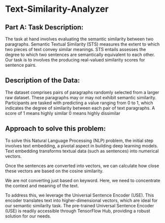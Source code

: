 # **Text-Similarity-Analyzer**

## **Part A: Task Description:**
The task at hand involves evaluating the semantic similarity between two paragraphs. Semantic Textual Similarity (STS) measures the extent to which two pieces of text convey similar meanings. STS entails assesses the degree to which two sentences are semantically equivalent to each other. Our task is to involves the producing real-valued similarity scores for sentence pairs.

## **Description of the Data:**
The dataset comprises pairs of paragraphs randomly selected from a larger raw dataset. These paragraphs may or may not exhibit semantic similarity. Participants are tasked with predicting a value ranging from 0 to 1, which indicates the degree of similarity between each pair of text paragraphs. A score of
1 means highly similar
0 means highly dissimilar

## **Approach to solve this problem:**
To solve this Natural Language Processing (NLP) problem, the initial step involves text embedding, a pivotal aspect in building deep learning models. Text embedding transforms textual data (such as sentences) into numerical vectors.

Once the sentences are converted into vectors, we can calculate how close these vectors are based on the cosine similarity.

We are not converting just based on keyword. Here, we need to concentrate the context and meaning of the text.

To address this, we leverage the Universal Sentence Encoder (USE). This encoder translates text into higher-dimensional vectors, which are ideal for our semantic similarity task. The pre-trained Universal Sentence Encoder (USE) is readily accessible through TensorFlow Hub, providing a robust solution for our needs.
